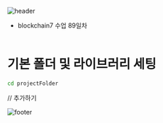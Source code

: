 ![header](https://capsule-render.vercel.app/api?type=waving&color=gradient&height=300&section=header&text=Solidity-Vote&fontAlignY=40&fontSize=100&desc=&descAlignY=65&animation=twinkling)
- blockchain7 수업 89일차
<br/><br/>

# 기본 폴더 및 라이브러리 세팅
```bash
cd projectFolder
```

// 추가하기



![footer](https://capsule-render.vercel.app/api?section=footer&type=waving&color=e2e4e3&height=130)
